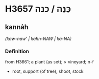 # H3657 כַּנָּה / כנה

## kannâh

_(kaw-naw' | kahn-NAW | ka-NA)_

### Definition

from H3661; a plant (as set); × vineyard; n-f

- root, support (of tree), shoot, stock
